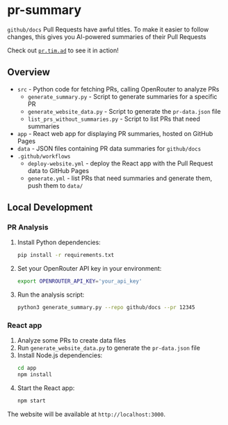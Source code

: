 # pr-summary

`github/docs` Pull Requests have awful titles.
To make it easier to follow changes, this gives you AI-powered summaries of their Pull Requests

Check out [`pr.tim.ad`](https://pr.tim.ad) to see it in action!

## Overview

* `src` - Python code for fetching PRs, calling OpenRouter to analyze PRs
   * `generate_summary.py` - Script to generate summaries for a specific PR
   * `generate_website_data.py` - Script to generate the `pr-data.json` file
   * `list_prs_without_summaries.py` - Script to list PRs that need summaries
* `app` - React web app for displaying PR summaries, hosted on GitHub Pages
* `data` - JSON files containing PR data summaries for `github/docs`
* `.github/workflows`
   * `deploy-website.yml` - deploy the React app with the Pull Request data to GitHub Pages
   * `generate.yml` - list PRs that need summaries and generate them, push them to `data/`

## Local Development

### PR Analysis

1. Install Python dependencies:
   ```bash
   pip install -r requirements.txt
   ```
2. Set your OpenRouter API key in your environment:
   ```bash
   export OPENROUTER_API_KEY='your_api_key'
   ```
3. Run the analysis script:
   ```bash
   python3 generate_summary.py --repo github/docs --pr 12345
   ```

### React app

1. Analyze some PRs to create data files
2. Run `generate_website_data.py` to generate the `pr-data.json` file
3. Install Node.js dependencies:
   ```bash
   cd app
   npm install
   ```
4. Start the React app:
   ```bash
   npm start
   ```

The website will be available at `http://localhost:3000`.
